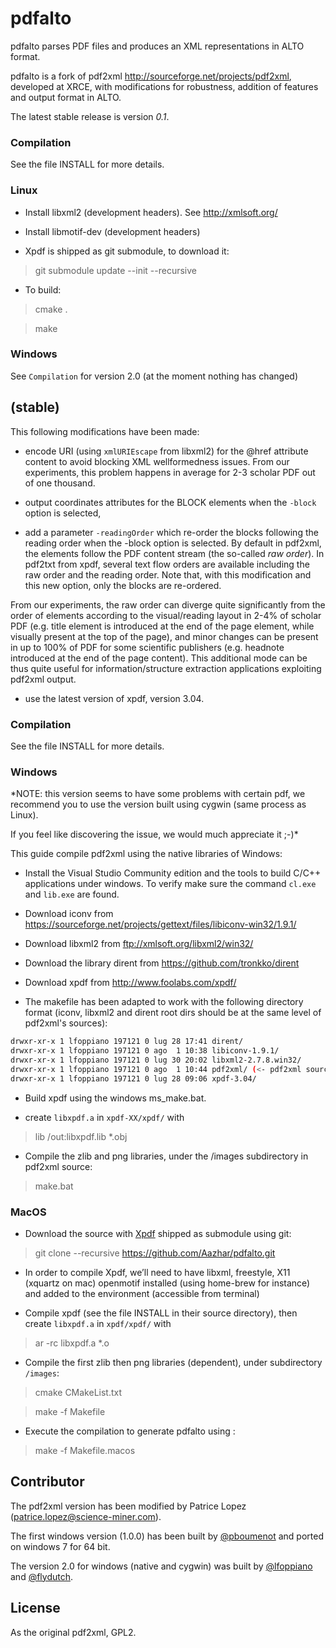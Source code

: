 # pdfalto

pdfalto parses PDF files and produces an XML representations in ALTO format. 

pdfalto is a fork of pdf2xml http://sourceforge.net/projects/pdf2xml, developed at XRCE, with modifications for robustness, addition of features and output format in ALTO.  

The latest stable release is version *0.1*. 

### Compilation

See the file INSTALL for more details. 

### Linux

* Install libxml2 (development headers). See http://xmlsoft.org/ 

* Install libmotif-dev (development headers) 

* Xpdf is shipped as git submodule, to download it: 

> git submodule update --init --recursive

* To build: 

> cmake .

> make
    
### Windows 

See `Compilation` for version 2.0 (at the moment nothing has changed)


## (stable)

This following modifications have been made:

- encode URI (using `xmlURIEscape` from libxml2) for the @href attribute content to avoid blocking XML wellformedness issues. From our experiments, this problem happens in average for 2-3 scholar PDF out of one thousand.

- output coordinates attributes for the BLOCK elements when the `-block` option is selected,

- add a parameter `-readingOrder` which re-order the blocks following the reading order when the -block option is selected. By default in pdf2xml, the elements follow the PDF content stream (the so-called _raw order_). In pdf2txt from xpdf, several text flow orders are available including the raw order and the reading order. Note that, with this modification and this new option, only the blocks are re-ordered.

From our experiments, the raw order can diverge quite significantly from the order of elements according to the visual/reading layout in 2-4% of scholar PDF (e.g. title element is introduced at the end of the page element, while visually present at the top of the page), and minor changes can be present in up to 100% of PDF for some scientific publishers (e.g. headnote introduced at the end of the page content). This additional mode can be thus quite useful for information/structure extraction applications exploiting pdf2xml output. 

- use the latest version of xpdf, version 3.04.

### Compilation

See the file INSTALL for more details. 

    
### Windows 

*NOTE: this version seems to have some problems with certain pdf, we 
recommend you to use the version built using cygwin (same process as Linux).

If you feel like discovering the issue, we would much appreciate it ;-)*
 
This guide compile pdf2xml using the native libraries of Windows:  

* Install the Visual Studio Community edition and the tools to build C/C++ applications under windows. 
To verify make sure the command `cl.exe` and `lib.exe` are found.   

* Download iconv from  https://sourceforge.net/projects/gettext/files/libiconv-win32/1.9.1/

* Download libxml2 from﻿ ftp://xmlsoft.org/libxml2/win32/

* Download the library dirent from﻿ https://github.com/tronkko/dirent

* Download xpdf from  http://www.foolabs.com/xpdf/

* The makefile has been adapted to work with the following directory format
(iconv, libxml2 and dirent root dirs should be at the same level of pdf2xml's sources):  

```bash
drwxr-xr-x 1 lfoppiano 197121 0 lug 28 17:41 dirent/
drwxr-xr-x 1 lfoppiano 197121 0 ago  1 10:38 libiconv-1.9.1/
drwxr-xr-x 1 lfoppiano 197121 0 lug 30 20:02 libxml2-2.7.8.win32/
drwxr-xr-x 1 lfoppiano 197121 0 ago  1 10:44 pdf2xml/ (<- pdf2xml source)
drwxr-xr-x 1 lfoppiano 197121 0 lug 28 09:06 xpdf-3.04/
``` 

* Build xpdf using the windows ms_make.bat.  

* create `libxpdf.a` in `xpdf-XX/xpdf/` with 

> lib /out:libxpdf.lib *.obj

* Compile the zlib and png libraries, under the /images subdirectory in pdf2xml source: 

> make.bat

### MacOS

* Download the source with [Xpdf](https://github.com/kermitt2/xpdf) shipped as submodule using git:

> git clone --recursive https://github.com/Aazhar/pdfalto.git

* In order to compile Xpdf, we’ll need to have libxml, freestyle, X11 (xquartz on mac) openmotif installed (using home-brew for instance) and added to the environment (accessible from terminal)

* Compile xpdf (see the file INSTALL in their source directory), then create `libxpdf.a` in `xpdf/xpdf/` with 

> ar -rc libxpdf.a *.o

* Compile the first zlib then png libraries (dependent), under subdirectory `/images`:

> cmake CMakeList.txt

> make -f Makefile 

* Execute the compilation to generate pdfalto using :

> make -f Makefile.macos 

## Contributor

The pdf2xml version has been modified by Patrice Lopez (patrice.lopez@science-miner.com).

The first windows version (1.0.0) has been built by [@pboumenot](https://github.com/boumenot) and ported on windows 7 for 64 bit. 

The version 2.0 for windows (native and cygwin) was built by [@lfoppiano](https://github.com/boumenot) and [@flydutch](https://github.com/flydutch).  

## License

As the original pdf2xml, GPL2. 








